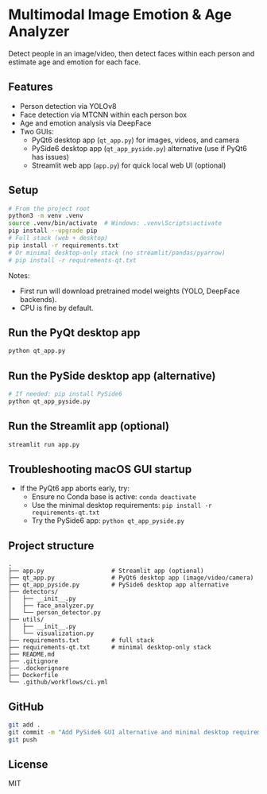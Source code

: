 # Multimodal Image Emotion & Age Analyzer

Detect people in an image/video, then detect faces within each person and estimate age and emotion for each face.

## Features
- Person detection via YOLOv8
- Face detection via MTCNN within each person box
- Age and emotion analysis via DeepFace
- Two GUIs:
  - PyQt6 desktop app (`qt_app.py`) for images, videos, and camera
  - PySide6 desktop app (`qt_app_pyside.py`) alternative (use if PyQt6 has issues)
  - Streamlit web app (`app.py`) for quick local web UI (optional)

## Setup
```bash
# From the project root
python3 -m venv .venv
source .venv/bin/activate  # Windows: .venv\Scripts\activate
pip install --upgrade pip
# Full stack (web + desktop)
pip install -r requirements.txt
# Or minimal desktop-only stack (no streamlit/pandas/pyarrow)
# pip install -r requirements-qt.txt
```

Notes:
- First run will download pretrained model weights (YOLO, DeepFace backends).
- CPU is fine by default.

## Run the PyQt desktop app
```bash
python qt_app.py
```

## Run the PySide desktop app (alternative)
```bash
# If needed: pip install PySide6
python qt_app_pyside.py
```

## Run the Streamlit app (optional)
```bash
streamlit run app.py
```

## Troubleshooting macOS GUI startup
- If the PyQt6 app aborts early, try:
  - Ensure no Conda base is active: `conda deactivate`
  - Use the minimal desktop requirements: `pip install -r requirements-qt.txt`
  - Try the PySide6 app: `python qt_app_pyside.py`

## Project structure
```
.
├── app.py                   # Streamlit app (optional)
├── qt_app.py                # PyQt6 desktop app (image/video/camera)
├── qt_app_pyside.py         # PySide6 desktop app alternative
├── detectors/
│   ├── __init__.py
│   ├── face_analyzer.py
│   └── person_detector.py
├── utils/
│   ├── __init__.py
│   └── visualization.py
├── requirements.txt         # full stack
├── requirements-qt.txt      # minimal desktop-only stack
├── README.md
├── .gitignore
├── .dockerignore
├── Dockerfile
└── .github/workflows/ci.yml
```

## GitHub
```bash
git add .
git commit -m "Add PySide6 GUI alternative and minimal desktop requirements"
git push
```

## License
MIT
